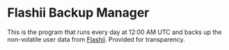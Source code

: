 # Flashii Backup Manager

This is the program that runs every day at 12:00 AM UTC and backs up the non-volatile user data from [Flashii](https://flashii.net).
Provided for transparency.
